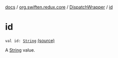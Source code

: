[docs](../../index.md) / [org.swiften.redux.core](../index.md) / [DispatchWrapper](index.md) / [id](./id.md)

# id

`val id: `[`String`](https://kotlinlang.org/api/latest/jvm/stdlib/kotlin/-string/index.html) [(source)](https://github.com/protoman92/KotlinRedux/tree/master/common\common-core\src\main\kotlin/org/swiften/redux/core/DispatchWrapper.kt#L14)

A [String](https://kotlinlang.org/api/latest/jvm/stdlib/kotlin/-string/index.html) value.

